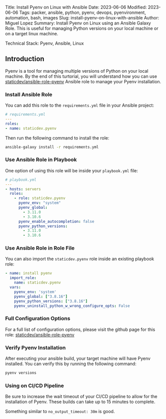 Title: Install Pyenv on Linux with Ansible
Date: 2023-06-06
Modified: 2023-06-06
Tags: packer, ansible, python, pyenv, devops, pyenvironment, automation, bash, images
Slug: install-pyenv-on-linux-with-ansible
Author: Miguel Lopez
Summary: Install Pyenv on Linux using an Ansible Galaxy Role. This is useful for managing Python versions on your local machine or on a target linux machine.

Technical Stack: Pyenv, Ansible, Linux

## Introduction

Pyenv is a tool for managing multiple versions of Python on your local machine. By the end of this turtorial, you will understand how you can use [staticdev/ansible-role-pyenv](https://github.com/staticdev/ansible-role-pyenv) Ansible role to manage your Pyenv installation.


### Install Ansible Role

You can add this role to the `requirements.yml` file in your Ansible project:

```yml
# requirements.yml
---
roles:
- name: staticdev.pyenv
```

Then run the following command to install the role:

```bash
ansible-galaxy install -r requirements.yml
```

### Use Ansible Role in Playbook

One option of using this role will be inside your `playbook.yml` file:

```yml
# playbook.yml
---
- hosts: servers
  roles:
    - role: staticdev.pyenv
      pyenv_env: "system"
      pyenv_global:
        - 3.11.0
        - 3.10.6
      pyenv_enable_autocompletion: false
      pyenv_python_versions:
        - 3.11.0
        - 3.10.6
```

### Use Ansible Role in Role File

You can also import the `staticdev.pyenv` role inside an existing playbook role:

```yml
- name: install pyenv
  import_role:
    name: staticdev.pyenv
  vars:
    pyenv_env: 'system'
    pyenv_global: ["3.8.16"]
    pyenv_python_versions: ["3.8.16"]
    pyenv_uninstall_python_w_wrong_configure_opts: False
```

### Full Configuration Options

For a full list of configuration options, please visit the github page for this role: [staticdev/ansible-role-pyenv](https://github.com/staticdev/ansible-role-pyenv#role-variables)


### Verify Pyenv Installation

After executing your ansible build, your target machine will have Pyenv installed. You can verify this by running the following command:

```bash
pyenv versions
```

### Using on CI/CD Pipeline

Be sure to increase the wait timeout of your CI/CD pipeline to allow for the installation of Pyenv. These builds can take up to 15 minutes to complete.

Something similar to `no_output_timeout: 30m` is good.
